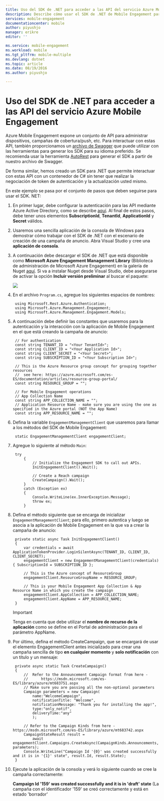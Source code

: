 ```yaml
---
title: Uso del SDK de .NET para acceder a las API del servicio Azure Mobile Engagement
description: Describe cómo usar el SDK de .NET de Mobile Engagement para acceder a las API del servicio Azure Mobile Engagement
services: mobile-engagement
documentationcenter: mobile
author: piyushjo
manager: erikre
editor: ''

ms.service: mobile-engagement
ms.workload: mobile
ms.tgt_pltfrm: mobile-multiple
ms.devlang: dotnet
ms.topic: article
ms.date: 08/19/2016
ms.author: piyushjo

---
```

# Uso del SDK de .NET para acceder a las API del servicio Azure Mobile Engagement
Azure Mobile Engagement expone un conjunto de API para administrar dispositivos, campañas de cobertura/push, etc. Para interactuar con estas API, también proporcionamos un [archivo de Swagger](https://github.com/Azure/azure-rest-api-specs/blob/master/arm-mobileengagement/2014-12-01/swagger/mobile-engagement.json) que puede utilizar con las herramientas para generar los SDK para su idioma preferido. Se recomienda usar la herramienta [AutoRest](https://github.com/Azure/AutoRest) para generar el SDK a partir de nuestro archivo de Swagger.

De forma similar, hemos creado un SDK para .NET que permite interactuar con estas API con un contenedor de C# sin tener que realizar la negociación de token de autenticación y la actualización usted mismo.

En este ejemplo se pasa por el conjunto de pasos que deben seguirse para usar el SDK. NET:

1. En primer lugar, debe configurar la autenticación para las API mediante Azure Active Directory, como se describe [aquí](mobile-engagement-api-authentication.md#authentication). Al final de estos pasos, debe tener unos elementos **SubscriptionId**, **TenantId**, **ApplicationId** y **Secret** válidos.
2. Usaremos una sencilla aplicación de la consola de Windows para demostrar cómo trabajar con el SDK de .NET con el escenario de creación de una campaña de anuncio. Abra Visual Studio y cree una **aplicación de consola**.
3. A continuación debe descargar el SDK de .NET que está disponible como **Microsoft Azure Engagement Management Library** (Biblioteca de administración de Microsoft Azure Engagement) en la galería de Nuget [aquí](https://www.nuget.org/packages/Microsoft.Azure.Management.Engagement/). Si va a instalar Nuget desde Visual Studio, debe asegurarse de activar la opción **Incluir versión preliminar** al buscar el paquete:
   
    ![][1]
4. En el archivo `Program.cs`, agregue los siguientes espacios de nombres:
   
        using Microsoft.Rest.Azure.Authentication;
        using Microsoft.Azure.Management.Engagement;
        using Microsoft.Azure.Management.Engagement.Models;
5. A continuación debe definir las constantes que usaremos para la autenticación y la interacción con la aplicación de Mobile Engagement en el que está creando la campaña de anuncio:
   
        // For authentication
        const string TENANT_ID = "<Your TenantId>";
        const string CLIENT_ID = "<Your Application Id>";
        const string CLIENT_SECRET = "<Your Secret>";
        const string SUBSCRIPTION_ID = "<Your Subscription Id>";
   
        // This is the Azure Resource group concept for grouping together resources 
        //  see here: https://azure.microsoft.com/es-ES/documentation/articles/resource-group-portal/
        const string RESOURCE_GROUP = "";
   
        // For Mobile Engagement operations
        // App Collection Name 
        const string APP_COLLECTION_NAME = "";
        // Application Resource Name - make sure you are using the one as specified in the Azure portal (NOT the App Name)
        const string APP_RESOURCE_NAME = "";
6. Defina la variable `EngagementManagementClient` que usaremos para llamar a los métodos del SDK de Mobile Engagement:
   
        static EngagementManagementClient engagementClient; 
7. Agregue lo siguiente al método `Main`:
   
        try
            {
                // Initialize the Engagement SDK to call out APIs. 
                InitEngagementClient().Wait();
   
                // Create a Reach campaign
                CreateCampaign().Wait();
            }
            catch (Exception ex)
            {
                Console.WriteLine(ex.InnerException.Message);
                throw ex;
            }
8. Defina el método siguiente que se encarga de inicializar `EngagementManagementClient`; para ello, primero autentica y luego se asocia a la aplicación de Mobile Engagement en la que va a crear la campaña de anuncio:
   
        private static async Task InitEngagementClient()
        {
            var credentials = await ApplicationTokenProvider.LoginSilentAsync(TENANT_ID, CLIENT_ID, CLIENT_SECRET);
            engagementClient = new EngagementManagementClient(credentials) { SubscriptionId = SUBSCRIPTION_ID };
   
            // This is the Azure concept of ResourceGroup
            engagementClient.ResourceGroupName = RESOURCE_GROUP;
   
            // This is your Mobile Engagement App Collection & App Resource Name in which you create the campaign
            engagementClient.AppCollection = APP_COLLECTION_NAME;
            engagementClient.AppName = APP_RESOURCE_NAME;
        }
   
   > [!IMPORTANT]
   > Tenga en cuenta que debe utilizar el **nombre de recurso de la aplicación** como se define en el Portal de administración para el parámetro AppName.
   > 
   > 
9. Por último, defina el método CreateCampaign, que se encargará de usar el elemento EngagementClient antes inicializado para crear una campaña sencilla de tipo **en cualquier momento** y **solo notificación** con un título y un mensaje:
   
        private async static Task CreateCampaign()
        {
            //  Refer to the Announcement Campaign format from here - 
            //      https://msdn.microsoft.com/es-ES/library/azure/mt683751.aspx
            // Make sure you are passing all the non-optional parameters
            Campaign parameters = new Campaign(
                name:"WelcomeCampaign",
                notificationTitle: "Welcome", 
                notificationMessage: "Thank you for installing the app!",
                type:"only_notif",
                deliveryTime:"any"
                );
   
            // Refer to the Campaign Kinds from here - https://msdn.microsoft.com/es-ES/library/azure/mt683742.aspx
            CampaignStateResult result = 
                await engagementClient.Campaigns.CreateAsync(CampaignKinds.Announcements, parameters);
            Console.WriteLine("Campaign Id '{0}' was created successfully and it is in '{1}' state", result.Id, result.State);
        }
10. Ejecute la aplicación de la consola y verá lo siguiente cuando se cree la campaña correctamente:
    
    **Campaign Id '159' was created successfully and it is in 'draft' state** (La campaña con el identificador '159' se creó correctamente y está en estado 'borrador'

<!-- Images. -->

[1]: ./media/mobile-engagement-dotnet-sdk-service-api/include-prerelease.png

<!---HONumber=AcomDC_0824_2016-->